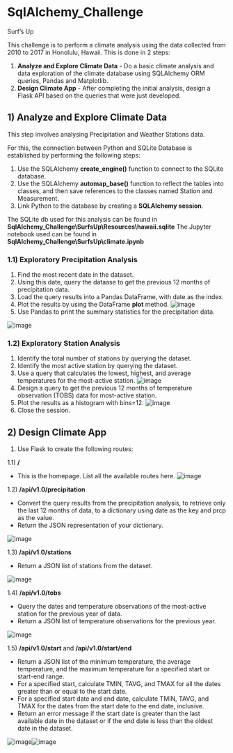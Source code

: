 # SqlAlchemy_Challenge
Surf’s Up

This challenge is to perform a climate analysis using the data collected from 2010 to 2017 in Honolulu, Hawaii. This is done in 2 steps:
1)  **Analyze and Explore Climate Data** - Do a basic climate analysis and data exploration of the climate database using SQLAlchemy ORM queries, Pandas and Matplotlib.
2)  **Design Climate App** - After completing the initial analysis, design a Flask API based on the queries that were just developed.  

##  1) Analyze and Explore Climate Data
This step involves analysing Precipitation and Weather Stations data. 

For this, the connection between Python and SQLite Database is established by performing the following steps:
1)  Use the SQLAlchemy **create_engine()** function to connect to the SQLite database.
2)  Use the SQLAlchemy **automap_base()** function to reflect the tables into classes, and then save references to the classes named Station and Measurement.
3)  Link Python to the database by creating a **SQLAlchemy session**.

The SQLite db used for this analysis can be found in **SqlAlchemy_Challenge\SurfsUp\Resources\hawaii.sqlite**
The Jupyter notebook used can be found in **SqlAlchemy_Challenge\SurfsUp\climate.ipynb**

### 1.1) Exploratory Precipitation Analysis
1)  Find the most recent date in the dataset.
2)  Using this date, query the dataase to get the previous 12 months of precipitation data.
3)  Load the query results into a Pandas DataFrame, with date as the index.
4)  Plot the results by using the DataFrame **plot** method.
![image](https://user-images.githubusercontent.com/111614210/201544190-eafbad0b-edd8-4bb4-b656-05d1c0ab8b6b.png)
5)  Use Pandas to print the summary statistics for the precipitation data.

![image](https://user-images.githubusercontent.com/111614210/201544234-e81dc321-5819-4fc9-8410-27e6621eee64.png)

### 1.2) Exploratory Station Analysis
1)  Identify the total number of stations by querying the dataset.
2)  Identify the most active station by querying the dataset. 
3)  Use a query that calculates the lowest, highest, and average temperatures for the most-active station.
![image](https://user-images.githubusercontent.com/111614210/201544312-3099e642-7db3-406f-8f78-3bcb1f5e9071.png)
4)  Design a query to get the previous 12 months of temperature observation (TOBS) data for most-active station.
5)  Plot the results as a histogram with bins=12.
![image](https://user-images.githubusercontent.com/111614210/201544350-6287c1d0-29e8-4ebe-a436-b7a04301741b.png)
6)  Close the session.

## 2) Design Climate App
1)  Use Flask to create the following routes:

1.1)    **/** 
-   This is the homepage. List all the available routes here.
![image](https://user-images.githubusercontent.com/111614210/201545794-8262a6c4-77f6-43dd-a7f8-410e24dffafe.png)

1.2)    **/api/v1.0/precipitation**
-   Convert the query results from the precipitation analysis, to retrieve only the last 12 months of data, to a dictionary using date as the key and prcp as the value.  
-   Return the JSON representation of your dictionary.

![image](https://user-images.githubusercontent.com/111614210/201545839-9f0616dc-55ba-47d2-9004-bc605f11679c.png)

1.3)    **/api/v1.0/stations**
-   Return a JSON list of stations from the dataset.

![image](https://user-images.githubusercontent.com/111614210/201545896-4d4647b1-8b96-43a7-a9e7-cec07c8a730c.png)

1.4)    **/api/v1.0/tobs**
-   Query the dates and temperature observations of the most-active station for the previous year of data.
-   Return a JSON list of temperature observations for the previous year.

![image](https://user-images.githubusercontent.com/111614210/201546139-2163e20d-bc9f-428f-ba04-fe2f887e2cb8.png)

1.5)    **/api/v1.0/start** and **/api/v1.0/start/end**
-   Return a JSON list of the minimum temperature, the average temperature, and the maximum temperature for a specified start or start-end range.
-   For a specified start, calculate TMIN, TAVG, and TMAX for all the dates greater than or equal to the start date.
-   For a specified start date and end date, calculate TMIN, TAVG, and TMAX for the dates from the start date to the end date, inclusive.
-   Return an error message if the start date is greater than the last available date in the dataset or if the end date is less than the oldest date in the dataset.
  
![image](https://user-images.githubusercontent.com/111614210/201546029-74eab65a-d199-4f28-8734-be215bf08738.png)![image](https://user-images.githubusercontent.com/111614210/201546075-d5344125-6771-4a75-9bce-f28aa5004e85.png)




